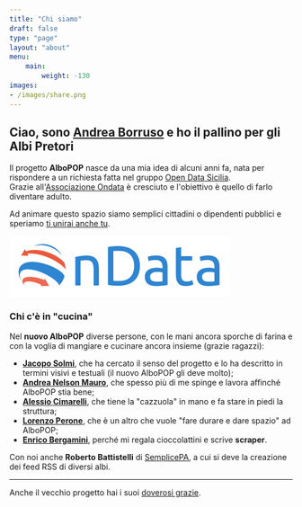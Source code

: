```yaml
---
title: "Chi siamo"
draft: false
type: "page"
layout: "about"
menu:
    main:
        weight: -130
images:
- /images/share.png
---
```


## Ciao, sono [Andrea Borruso](https://twitter.com/aborruso) e ho il pallino per gli Albi Pretori

Il progetto **AlboPOP** nasce da una mia idea di alcuni anni fa, nata per rispondere a un richiesta fatta nel gruppo [Open Data Sicilia](http://opendatasicilia.it/).<br>
Grazie all'[Associazione Ondata](http://ondata.it/) è cresciuto e l'obiettivo è quello di farlo diventare adulto.

Ad animare questo spazio siamo semplici cittadini o dipendenti pubblici e speriamo [ti unirai anche tu](/partecipa/).

[![Logo di Ondata](/images/ondata.png)](http://ondata.it/)

### Chi c'è in "cucina"

Nel **nuovo AlboPOP** diverse persone, con le mani ancora sporche di farina e con la voglia di mangiare e cucinare ancora insieme (grazie ragazzi):

- [**Jacopo Solmi**](https://www.linkedin.com/in/jacoposolmi), che ha cercato il senso del progetto e lo ha descritto in termini visivi e testuali (il nuovo AlboPOP gli deve molto);
- [**Andrea Nelson Mauro**](https://twitter.com/nelsonmau), che spesso più di me spinge e lavora affinché AlboPOP stia bene;
- [**Alessio Cimarelli**](https://twitter.com/jenkin27), che tiene la "cazzuola" in mano e fa stare in piedi la struttura;
- [**Lorenzo Perone**](https://twitter.com/lorenzo_perone), che è un altro che vuole "fare durare e dare spazio" ad AlboPOP;
- [**Enrico Bergamini**](https://twitter.com/BergaminiEnrico), perché mi regala cioccolattini e scrive __scraper__.

Con noi anche **Roberto Battistelli** di [SemplicePA](http://www.semplicepa.it/), a cui si deve la creazione dei feed RSS di diversi albi.

---

Anche il vecchio progetto hai i suoi [doverosi grazie](/ringraziamenti).
